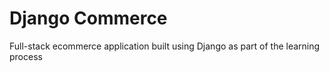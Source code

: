 # Django Commerce

Full-stack ecommerce application built using Django as part of the learning process 
